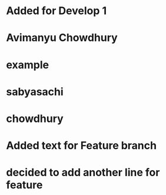 # Added for Develop 1
# Avimanyu Chowdhury
# example
# sabyasachi
# chowdhury
# Added text for Feature branch
# decided to add another line for feature

